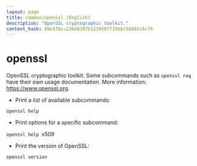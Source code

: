 ```yaml
---
layout: page
title: common/openssl (English)
description: "OpenSSL cryptographic toolkit."
content_hash: 89e578cc23640287b123950773366c5b881c8cf5
---
```

# openssl

OpenSSL cryptographic toolkit.
Some subcommands such as `openssl req` have their own usage documentation.
More information: <https://www.openssl.org>.

- Print a list of available subcommands:

`openssl help`

- Print options for a specific subcommand:

`openssl help `<span class="tldr-var badge badge-pill bg-dark-lm bg-white-dm text-white-lm text-dark-dm font-weight-bold">x509</span>

- Print the version of OpenSSL:

`openssl version`
